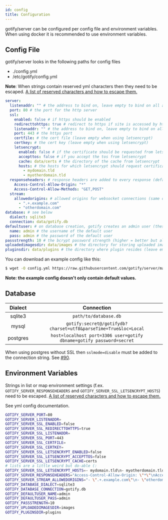```yaml
---
id: config
title: Configuration
---
```


gotify/server can be configured per config file and environment variables.
When using docker it is recommended to use environment variables.

## Config File

gotify/server looks in the following paths for config files

- ./config.yml
- /etc/gotify/config.yml

**Note**: When strings contain reserved yml characters then they need to be escaped.
[A list of reserved characters and how to escape them.](https://stackoverflow.com/a/22235064/4244993)

```yml
server:
  listenaddr: "" # the address to bind on, leave empty to bind on all addresses
  port: 80 # the port for the http server
  ssl:
    enabled: false # if https should be enabled
    redirecttohttps: true # redirect to https if site is accessed by http
    listenaddr: "" # the address to bind on, leave empty to bind on all addresses
    port: 443 # the https port
    certfile: # the cert file (leave empty when using letsencrypt)
    certkey: # the cert key (leave empty when using letsencrypt)
    letsencrypt:
      enabled: false # if the certificate should be requested from letsencrypt
      accepttos: false # if you accept the tos from letsencrypt
      cache: data/certs # the directory of the cache from letsencrypt
      hosts: # the hosts for which letsencrypt should request certificates
        - mydomain.tld
        - myotherdomain.tld
  responseheaders: # response headers are added to every response (default: none)
    Access-Control-Allow-Origin: "*"
    Access-Control-Allow-Methods: "GET,POST"
  stream:
    allowedorigins: # allowed origins for websocket connections (same origin is always allowed, default only same origin)
      - ".+.example.com"
      - "otherdomain.com"
database: # see below
  dialect: sqlite3
  connection: data/gotify.db
defaultuser: # on database creation, gotify creates an admin user (these values will only be used for the first start, if you want to edit the user after the first start use the WebUI)
  name: admin # the username of the default user
  pass: admin # the password of the default user
passstrength: 10 # the bcrypt password strength (higher = better but also slower)
uploadedimagesdir: data/images # the directory for storing uploaded images
pluginsdir: data/plugins # the directory where plugin resides (leave empty to disable plugins)
```

You can download an example config like this:

```bash
$ wget -O config.yml https://raw.githubusercontent.com/gotify/server/master/config.example.yml
```

**Note: the example config doesn't only contain default values.**

## Database

| Dialect  |                              Connection                              |
| :------: | :------------------------------------------------------------------: |
| sqlite3  |                        `path/to/database.db`                         |
|  mysql   |   `gotify:secret@/gotifydb?charset=utf8&parseTime=True&loc=Local`    |
| postgres | `host=localhost port=3306 user=gotify dbname=gotify password=secret` |

When using postgres without SSL then `sslmode=disable` must be added to the connection string.
See [#90](https://github.com/gotify/server/issues/90).

## Environment Variables

Strings in list or map environment settings (f.ex. `GOTIFY_SERVER_RESPONSEHEADERS` and `GOTIFY_SERVER_SSL_LETSENCRYPT_HOSTS`) need to be escaped.
[A list of reserved characters and how to escape them.](https://stackoverflow.com/a/22235064/4244993)

See yml config documentation.

```bash
GOTIFY_SERVER_PORT=80
GOTIFY_SERVER_LISTENADDR=
GOTIFY_SERVER_SSL_ENABLED=false
GOTIFY_SERVER_SSL_REDIRECTTOHTTPS=true
GOTIFY_SERVER_SSL_LISTENADDR=
GOTIFY_SERVER_SSL_PORT=443
GOTIFY_SERVER_SSL_CERTFILE=
GOTIFY_SERVER_SSL_CERTKEY=
GOTIFY_SERVER_SSL_LETSENCRYPT_ENABLED=false
GOTIFY_SERVER_SSL_LETSENCRYPT_ACCEPTTOS=false
GOTIFY_SERVER_SSL_LETSENCRYPT_CACHE=certs
# lists are a little weird but do-able (:
GOTIFY_SERVER_SSL_LETSENCRYPT_HOSTS=- mydomain.tld\n- myotherdomain.tld
GOTIFY_SERVER_RESPONSEHEADERS="Access-Control-Allow-Origin: \"*\"\nAccess-Control-Allow-Methods: \"GET,POST\""
GOTIFY_SERVER_STREAM_ALLOWEDORIGINS="- \".+.example.com\"\n- \"otherdomain.com\""
GOTIFY_DATABASE_DIALECT=sqlite3
GOTIFY_DATABASE_CONNECTION=gotify.db
GOTIFY_DEFAULTUSER_NAME=admin
GOTIFY_DEFAULTUSER_PASS=admin
GOTIFY_PASSSTRENGTH=10
GOTIFY_UPLOADEDIMAGESDIR=images
GOTIFY_PLUGINSDIR=plugins
```
